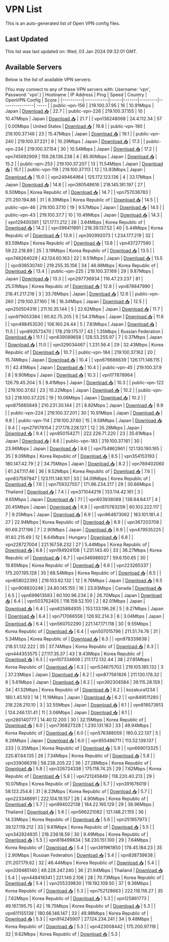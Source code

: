 # VPN List

This is an auto-generated list of Open VPN config files.

## Last Updated

This list was last updated on: Wed, 03 Jan 2024 09:32:01 GMT.

## Available Servers

Below is the list of available VPN servers:

(You may connect to any of these VPN servers with: Username: 'vpn', Password: 'vpn'.)
| Hostname | IP Address | Ping | Speed | Country | OpenVPN Config | Score |
|----------|------------|------|-------|---------|----------------| ----- |
| public-vpn-156 | 219.100.37.95 | 16 | 10.91Mbps | Japan | [Download 📥](./configs/server_0_JP.ovpn) | 22.7 |
| public-vpn-226 | 219.100.37.155 | 10 | 10.47Mbps | Japan | [Download 📥](./configs/server_1_JP.ovpn) | 21.7 |
| vpn136248068 | 24.4.112.34 | 57 | 0.00Mbps | United States | [Download 📥](./configs/server_2_US.ovpn) | 19.8 |
| public-vpn-190 | 219.100.37.146 | 23 | 15.47Mbps | Japan | [Download 📥](./configs/server_3_JP.ovpn) | 19.1 |
| public-vpn-240 | 219.100.37.221 | 9 | 10.29Mbps | Japan | [Download 📥](./configs/server_4_JP.ovpn) | 17.3 |
| public-vpn-234 | 219.100.37.154 | 30 | 10.54Mbps | Japan | [Download 📥](./configs/server_5_JP.ovpn) | 17.2 |
| vpn745692909 | 159.28.136.238 | 4 | 85.90Mbps | Japan | [Download 📥](./configs/server_6_JP.ovpn) | 15.2 |
| public-vpn-253 | 219.100.37.207 | 13 | 11.54Mbps | Japan | [Download 📥](./configs/server_7_JP.ovpn) | 15.1 |
| public-vpn-119 | 219.100.37.113 | 12 | 13.93Mbps | Japan | [Download 📥](./configs/server_8_JP.ovpn) | 15.0 |
| vpn249464964 | 125.172.123.136 | 4 | 33.17Mbps | Japan | [Download 📥](./configs/server_9_JP.ovpn) | 14.8 |
| vpn380548616 | 218.145.181.197 | 27 | 6.50Mbps | Korea Republic of | [Download 📥](./configs/server_10_KR.ovpn) | 14.7 |
| vpn757038783 | 211.250.194.88 | 31 | 8.39Mbps | Korea Republic of | [Download 📥](./configs/server_11_KR.ovpn) | 14.5 |
| public-vpn-46 | 219.100.37.10 | 19 | 9.57Mbps | Japan | [Download 📥](./configs/server_12_JP.ovpn) | 14.5 |
| public-vpn-43 | 219.100.37.7 | 10 | 10.49Mbps | Japan | [Download 📥](./configs/server_13_JP.ovpn) | 14.3 |
| vpn129400391 | 121.177.1.212 | 26 | 3.64Mbps | Korea Republic of | [Download 📥](./configs/server_14_KR.ovpn) | 14.2 |
| vpn396411891 | 218.39.137.52 | 40 | 5.44Mbps | Korea Republic of | [Download 📥](./configs/server_15_KR.ovpn) | 13.9 |
| vpn392992073 | 1.234.177.219 | 32 | 83.59Mbps | Korea Republic of | [Download 📥](./configs/server_16_KR.ovpn) | 13.8 |
| vpn437277580 | 59.22.218.89 | 25 | 3.19Mbps | Korea Republic of | [Download 📥](./configs/server_17_KR.ovpn) | 13.5 |
| vpn748264029 | 42.124.60.163 | 22 | 9.51Mbps | Japan | [Download 📥](./configs/server_18_JP.ovpn) | 13.5 |
| vpn938530740 | 219.255.35.156 | 34 | 46.98Mbps | Korea Republic of | [Download 📥](./configs/server_19_KR.ovpn) | 13.4 |
| public-vpn-225 | 219.100.37.169 | 29 | 9.87Mbps | Japan | [Download 📥](./configs/server_20_JP.ovpn) | 13.3 |
| vpn297736934 | 116.47.23.237 | 81 | 25.51Mbps | Korea Republic of | [Download 📥](./configs/server_21_KR.ovpn) | 12.8 |
| vpn878847990 | 218.41.217.216 | 3 | 33.78Mbps | Japan | [Download 📥](./configs/server_22_JP.ovpn) | 12.6 |
| public-vpn-260 | 219.100.37.160 | 18 | 16.34Mbps | Japan | [Download 📥](./configs/server_23_JP.ovpn) | 12.5 |
| vpn250504316 | 211.10.35.144 | 5 | 22.62Mbps | Japan | [Download 📥](./configs/server_24_JP.ovpn) | 11.7 |
| vpn979053384 | 60.82.75.205 | 5 | 54.31Mbps | Japan | [Download 📥](./configs/server_25_JP.ovpn) | 11.6 |
| vpn498453530 | 106.160.24.44 | 5 | 7.83Mbps | Japan | [Download 📥](./configs/server_26_JP.ovpn) | 11.5 |
| vpn893573470 | 178.219.175.17 | 43 | 1.35Mbps | Russian Federation | [Download 📥](./configs/server_27_RU.ovpn) | 11.1 |
| vpn639089658 | 128.53.255.97 | 7 | 0.37Mbps | Japan | [Download 📥](./configs/server_28_JP.ovpn) | 11.0 |
| vpn329034467 | 1.231.56.4 | 29 | 32.43Mbps | Korea Republic of | [Download 📥](./configs/server_29_KR.ovpn) | 10.7 |
| public-vpn-184 | 219.100.37.162 | 20 | 15.74Mbps | Japan | [Download 📥](./configs/server_30_JP.ovpn) | 10.4 |
| vpn676686639 | 126.171.146.115 | 11 | 42.41Mbps | Japan | [Download 📥](./configs/server_31_JP.ovpn) | 10.4 |
| public-vpn-45 | 219.100.37.9 | 8 | 9.90Mbps | Japan | [Download 📥](./configs/server_32_JP.ovpn) | 10.3 |
| vpn177878964 | 126.79.45.204 | 5 | 9.41Mbps | Japan | [Download 📥](./configs/server_33_JP.ovpn) | 10.3 |
| public-vpn-122 | 219.100.37.62 | 23 | 10.22Mbps | Japan | [Download 📥](./configs/server_34_JP.ovpn) | 10.2 |
| public-vpn-53 | 219.100.37.225 | 19 | 10.06Mbps | Japan | [Download 📥](./configs/server_35_JP.ovpn) | 10.2 |
| vpn875665849 | 210.231.30.144 | 21 | 8.82Mbps | Japan | [Download 📥](./configs/server_36_JP.ovpn) | 9.9 |
| public-vpn-224 | 219.100.37.201 | 30 | 10.91Mbps | Japan | [Download 📥](./configs/server_37_JP.ovpn) | 9.8 |
| public-vpn-114 | 219.100.37.60 | 15 | 9.58Mbps | Japan | [Download 📥](./configs/server_38_JP.ovpn) | 9.4 |
| vpn279179154 | 217.178.228.127 | 12 | 35.28Mbps | Japan | [Download 📥](./configs/server_39_JP.ovpn) | 9.4 |
| vpn850154271 | 222.226.71.220 | 23 | 35.61Mbps | Japan | [Download 📥](./configs/server_40_JP.ovpn) | 8.6 |
| public-vpn-183 | 219.100.37.161 | 30 | 23.96Mbps | Japan | [Download 📥](./configs/server_41_JP.ovpn) | 8.6 |
| vpn754862961 | 121.130.190.165 | 35 | 9.09Mbps | Korea Republic of | [Download 📥](./configs/server_42_KR.ovpn) | 8.5 |
| vpn354153193 | 180.147.42.79 | 2 | 34.75Mbps | Japan | [Download 📥](./configs/server_43_JP.ovpn) | 8.2 |
| vpn769402060 | 61.247.117.46 | 36 | 9.52Mbps | Korea Republic of | [Download 📥](./configs/server_44_KR.ovpn) | 7.6 |
| vpn837597947 | 123.111.146.101 | 33 | 34.09Mbps | Korea Republic of | [Download 📥](./configs/server_45_KR.ovpn) | 7.6 |
| vpn759327557 | 171.96.234.217 | 29 | 30.66Mbps | Thailand | [Download 📥](./configs/server_46_TH.ovpn) | 7.4 |
| vpn371044219 | 133.114.42.161 | 3 | 9.65Mbps | Japan | [Download 📥](./configs/server_47_JP.ovpn) | 7.1 |
| vpn603938088 | 138.64.64.17 | 4 | 20.45Mbps | Japan | [Download 📥](./configs/server_48_JP.ovpn) | 6.9 |
| vpn970783259 | 60.103.222.117 | 7 | 9.25Mbps | Japan | [Download 📥](./configs/server_49_JP.ovpn) | 6.9 |
| vpn864873062 | 183.101.181.4 | 27 | 22.94Mbps | Korea Republic of | [Download 📥](./configs/server_50_KR.ovpn) | 6.9 |
| vpn367203708 | 60.69.217.196 | 7 | 2.90Mbps | Japan | [Download 📥](./configs/server_51_JP.ovpn) | 6.9 |
| vpn479535225 | 91.82.215.69 | 12 | 6.64Mbps | Hungary | [Download 📥](./configs/server_52_HU.ovpn) | 6.8 |
| vpn228727004 | 221.167.58.232 | 27 | 5.44Mbps | Korea Republic of | [Download 📥](./configs/server_53_KR.ovpn) | 6.8 |
| vpn194924108 | 1.231.143.40 | 33 | 36.27Mbps | Korea Republic of | [Download 📥](./configs/server_54_KR.ovpn) | 6.7 |
| vpn346986027 | 59.6.150.65 | 30 | 19.85Mbps | Korea Republic of | [Download 📥](./configs/server_55_KR.ovpn) | 6.6 |
| vpn223265337 | 175.207.195.128 | 35 | 68.54Mbps | Korea Republic of | [Download 📥](./configs/server_56_KR.ovpn) | 6.5 |
| vpn858022393 | 219.103.62.132 | 12 | 9.76Mbps | Japan | [Download 📥](./configs/server_57_JP.ovpn) | 6.5 |
| vpn908820246 | 24.80.145.155 | 16 | 23.93Mbps | Canada | [Download 📥](./configs/server_58_CA.ovpn) | 6.5 |
| vpn699613583 | 60.100.96.234 | 6 | 26.70Mbps | Japan | [Download 📥](./configs/server_59_JP.ovpn) | 6.4 |
| vpn503762405 | 118.159.52.100 | 2 | 82.01Mbps | Japan | [Download 📥](./configs/server_60_JP.ovpn) | 6.4 |
| vpn825884935 | 153.133.196.26 | 5 | 9.27Mbps | Japan | [Download 📥](./configs/server_61_JP.ovpn) | 6.4 |
| vpn717066556 | 126.92.214.3 | 8 | 3.04Mbps | Japan | [Download 📥](./configs/server_62_JP.ovpn) | 6.4 |
| vpn560702290 | 221.147.171.118 | 30 | 9.55Mbps | Korea Republic of | [Download 📥](./configs/server_63_KR.ovpn) | 6.4 |
| vpn507015796 | 211.51.74.76 | 31 | 5.34Mbps | Korea Republic of | [Download 📥](./configs/server_64_KR.ovpn) | 6.3 |
| vpn978339638 | 218.51.132.222 | 35 | 37.74Mbps | Korea Republic of | [Download 📥](./configs/server_65_KR.ovpn) | 6.3 |
| vpn444353575 | 27.117.35.37 | 43 | 9.43Mbps | Korea Republic of | [Download 📥](./configs/server_66_KR.ovpn) | 6.3 |
| vpn107334606 | 211.172.132.44 | 38 | 27.65Mbps | Korea Republic of | [Download 📥](./configs/server_67_KR.ovpn) | 6.3 |
| vpn534675702 | 219.105.185.132 | 3 | 37.23Mbps | Japan | [Download 📥](./configs/server_68_JP.ovpn) | 6.2 |
| vpn877561826 | 211.130.178.32 | 6 | 5.61Mbps | Japan | [Download 📥](./configs/server_69_JP.ovpn) | 6.2 |
| vpn392304584 | 39.115.28.159 | 34 | 41.52Mbps | Korea Republic of | [Download 📥](./configs/server_70_KR.ovpn) | 6.2 |
| kozakura1234 | 180.1.45.103 | 14 | 11.19Mbps | Japan | [Download 📥](./configs/server_71_JP.ovpn) | 6.2 |
| vpn849511280 | 218.228.210.10 | 3 | 32.55Mbps | Japan | [Download 📥](./configs/server_72_JP.ovpn) | 6.1 |
| vpn818573913 | 124.246.131.41 | 11 | 3.06Mbps | Japan | [Download 📥](./configs/server_73_JP.ovpn) | 6.1 |
| vpn280140777 | 14.40.12.200 | 30 | 32.15Mbps | Korea Republic of | [Download 📥](./configs/server_74_KR.ovpn) | 6.0 |
| vpn736827328 | 1.230.131.183 | 33 | 49.94Mbps | Korea Republic of | [Download 📥](./configs/server_75_KR.ovpn) | 6.0 |
| vpn576388059 | 180.0.22.137 | 5 | 6.26Mbps | Japan | [Download 📥](./configs/server_76_JP.ovpn) | 6.0 |
| vpn955496711 | 113.52.139.137 | 233 | 0.35Mbps | Korea Republic of | [Download 📥](./configs/server_77_KR.ovpn) | 5.9 |
| vpn669013325 | 220.87.64.135 | 26 | 7.34Mbps | Korea Republic of | [Download 📥](./configs/server_78_KR.ovpn) | 5.8 |
| vpn339086318 | 58.238.205.22 | 36 | 27.28Mbps | Korea Republic of | [Download 📥](./configs/server_79_KR.ovpn) | 5.8 |
| vpn326724338 | 175.118.74.25 | 29 | 7.62Mbps | Korea Republic of | [Download 📥](./configs/server_80_KR.ovpn) | 5.8 |
| vpn721245849 | 118.220.40.213 | 29 | 10.07Mbps | Korea Republic of | [Download 📥](./configs/server_81_KR.ovpn) | 5.7 |
| vpn391676019 | 58.123.254.8 | 31 | 8.23Mbps | Korea Republic of | [Download 📥](./configs/server_82_KR.ovpn) | 5.7 |
| vpn223348691 | 222.104.19.157 | 28 | 4.90Mbps | Korea Republic of | [Download 📥](./configs/server_83_KR.ovpn) | 5.7 |
| vpn994022138 | 184.22.195.129 | 29 | 38.96Mbps | Thailand | [Download 📥](./configs/server_84_TH.ovpn) | 5.6 |
| vpn566221082 | 121.148.21.155 | 36 | 14.33Mbps | Korea Republic of | [Download 📥](./configs/server_85_KR.ovpn) | 5.6 |
| vpn251957973 | 39.127.119.212 | 33 | 9.61Mbps | Korea Republic of | [Download 📥](./configs/server_86_KR.ovpn) | 5.5 |
| vpn342824935 | 218.239.18.59 | 30 | 9.49Mbps | Korea Republic of | [Download 📥](./configs/server_87_KR.ovpn) | 5.5 |
| vpn818499834 | 58.230.151.100 | 29 | 7.64Mbps | Korea Republic of | [Download 📥](./configs/server_88_KR.ovpn) | 5.4 |
| vpn391961850 | 178.45.184.23 | 35 | 2.90Mbps | Russian Federation | [Download 📥](./configs/server_89_RU.ovpn) | 5.4 |
| vpn838739638 | 211.207.179.62 | 32 | 46.44Mbps | Korea Republic of | [Download 📥](./configs/server_90_KR.ovpn) | 5.4 |
| vpn339485140 | 49.228.247.240 | 36 | 21.94Mbps | Thailand | [Download 📥](./configs/server_91_TH.ovpn) | 5.4 |
| vpn448418341 | 221.149.2.108 | 28 | 70.73Mbps | Korea Republic of | [Download 📥](./configs/server_92_KR.ovpn) | 5.4 |
| vpn255339830 | 119.192.109.50 | 37 | 9.36Mbps | Korea Republic of | [Download 📥](./configs/server_93_KR.ovpn) | 5.3 |
| vpn752128663 | 222.118.118.27 | 35 | 7.62Mbps | Korea Republic of | [Download 📥](./configs/server_94_KR.ovpn) | 5.3 |
| vpn125861773 | 49.167.195.75 | 42 | 18.75Mbps | Korea Republic of | [Download 📥](./configs/server_95_KR.ovpn) | 5.3 |
| vpn611155138 | 180.66.146.147 | 33 | 49.98Mbps | Korea Republic of | [Download 📥](./configs/server_96_KR.ovpn) | 5.3 |
| vpn914245907 | 27.124.234.241 | 34 | 9.48Mbps | Korea Republic of | [Download 📥](./configs/server_97_KR.ovpn) | 5.3 |
| vpn423008442 | 175.200.97.118 | 32 | 9.62Mbps | Korea Republic of | [Download 📥](./configs/server_98_KR.ovpn) | 5.3 |
